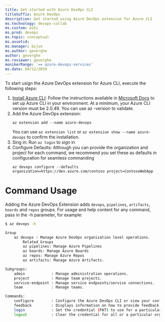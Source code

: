 ```yaml
---
title: Get started with Azure DevOps CLI
titleSuffix: Azure DevOps
description: Get started using Azure DevOps extension for Azure CLI
ms.technology: devops-collab
ms.custom: wiki
ms.prod: devops
ms.topic: conceptual
ms.assetid: 
ms.manager: bijuv
ms.author: geverghe
author: geverghe
ms.reviewer: geverghe
monikerRange: '== azure-devops-services'
ms.date: 04/12/2019  
---
```

To start usign the Azure DevOps extension for Azure CLI, execute the following steps:
1. [Install Azure CLI](): Follow the instructions available in [Microsoft Docs]() to set up Azure CLI in your environment. At a minimum, your Azure CLI version must be 2.0.49. You can use az -version to validate.
2. Add the Azure DevOps extension:
    ```
    az extension add --name azure-devops
    ```
    You can use `az extension list` or `az extension show --name azure-devops` to confirm the installation.
3. Sing in: Run `az login` to sign in
4. Configure Defaults: Although you can provide the organization and project for each command, we recommend you set these as defaults in configuration for seamless commanding
    ```
    az devops configure --defaults organization=https://dev.azure.com/contoso project=ContosoWebApp
    ```

# Command Usage
Adding the Azure DevOps Extension adds `devops`, `pipelines`, `artifacts`, `boards` and `repos` groups.
For usage and help content for any command, pass in the -h parameter, for example:

```bash
$ az devops -h

Group
    az devops : Manage Azure DevOps organization level operations.
        Related Groups
        az pipelines: Manage Azure Pipelines
        az boards: Manage Azure Boards
        az repos: Manage Azure Repos
        az artifacts: Manage Azure Artifacts.

Subgroups:
    admin            : Manage administration operations.
    project          : Manage team projects.
    service-endpoint : Manage service endpoints/service connections.
    team             : Manage teams.

Commands:
    configure        : Configure the Azure DevOps CLI or view your configuration.
    feedback         : Displays information on how to provide feedback to the Azure DevOps CLI team.
    login            : Set the credential (PAT) to use for a particular organization.
    logout           : Clear the credential for all or a particular organization.
```

